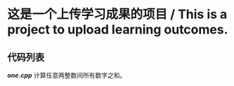 # 这是一个上传学习成果的项目 / This is a project to upload learning outcomes.
## 代码列表
***one.cpp*** 计算任意两整数间所有数字之和。
